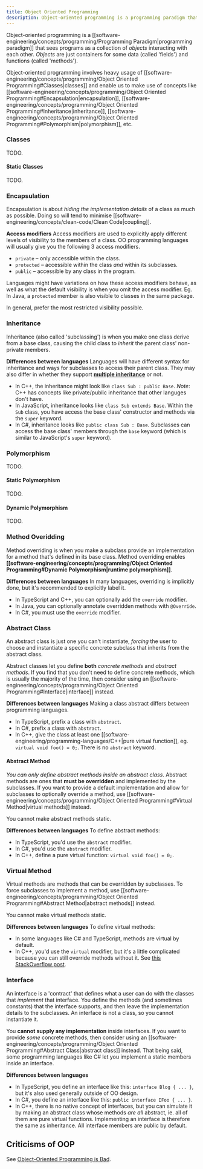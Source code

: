 ```yaml
---
title: Object Oriented Programming
description: Object-oriented programming is a programming paradigm that sees programs as a collection of objects interacting with each other.
---
```

Object-oriented programming is a [[software-engineering/concepts/programming/Programming Paradigm|programming paradigm]] that sees programs as a collection of *objects* interacting with each other. *Objects* are just containers for some data (called 'fields') and functions (called 'methods').

Object-oriented programming involves heavy usage of [[software-engineering/concepts/programming/Object Oriented Programming#Classes|classes]] and enable us to make use of concepts like [[software-engineering/concepts/programming/Object Oriented Programming#Encapsulation|encapsulation]], [[software-engineering/concepts/programming/Object Oriented Programming#Inheritance|inheritance]], [[software-engineering/concepts/programming/Object Oriented Programming#Polymorphism|polymorphism]], etc.

### Classes
TODO.

#### Static Classes
TODO.

### Encapsulation
Encapsulation is about *hiding the implementation details* of a class as much as possible. Doing so will tend to minimise [[software-engineering/concepts/clean-code/Clean Code|coupling]].

**Access modifiers**
Access modifiers are used to explicitly apply different levels of visibility to the members of a class. OO programming languages will usually give you the following 3 access modifiers.
- `private` – only accessible within the class.
- `protected` – accessible within the class *and* within its subclasses.
- `public` – accessible by any class in the program.

Languages might have variations on how these access modifiers behave, as well as what the default visibility is when you omit the access modifier. Eg. In Java, a `protected` member is also visible to classes in the same package. 

In general, prefer the most restricted visibility possible.

### Inheritance
Inheritance (also called 'subclassing') is when you make one class derive from a base class, causing the child class to *inherit* the parent class' non-private members.

**Differences between languages**
Languages will have different syntax for inheritance and ways for subclasses to access their parent class. They may also differ in whether they support [**multiple inheritance**](https://en.wikipedia.org/wiki/Multiple_inheritance) or not.
- In C++, the inheritance might look like `class Sub : public Base`. *Note*: C++ has concepts like private/public inheritance that other languges don't have.
- In JavaScript, inheritance looks like `class Sub extends Base`. Within the `Sub` class, you have access the base class' constructor and methods via the `super` keyword.
- In C#, inheritance looks like `public class Sub : Base`. Subclasses can access the base class' members through the `base` keyword (which is similar to JavaScript's `super` keyword).

### Polymorphism
TODO.

#### Static Polymorphism
TODO.

#### Dynamic Polymorphism
TODO.

### Method Overidding
Method overriding is when you make a subclass provide an implementation for a method that's defined in its base class. Method overriding enables **[[software-engineering/concepts/programming/Object Oriented Programming#Dynamic Polymorphism|runtime polymorphism]]**.

**Differences between languages**
In many languages, overriding is implicitly done, but it's recommended to explicitly label it.
- In TypeScript and C++, you can optionally add the `override` modifier.
- In Java, you can optionally annotate overridden methods with `@Override`.
- In C#, you must use the `override` modifier.

### Abstract Class
An abstract class is just one you can't instantiate, *forcing* the user to choose and instantiate a specific concrete subclass that inherits from the abstract class. 

Abstract classes let you define **both** *concrete methods* and *abstract methods*. If you find that you don't need to define concrete methods, which is usually the majority of the time, then consider using an [[software-engineering/concepts/programming/Object Oriented Programming#Interface|interface]] instead.

**Differences between languages**
Making a class abstract differs between programming languages.
- In TypeScript, prefix a class with `abstract`.
- In C#, prefix a class with `abstract`.
- In C++, give the class at least one [[software-engineering/programming-languages/C++|pure virtual function]], eg. `virtual void foo() = 0;`. There is no `abstract` keyword.

#### Abstract Method
*You can only define abstract methods inside an abstract class*. Abstract methods are ones that **must be overridden** and implemented by the subclasses. If you want to provide a default implementation and allow for subclasses to optionally override a method, use [[software-engineering/concepts/programming/Object Oriented Programming#Virtual Method|virtual methods]] instead.

You cannot make abstract methods static.

**Differences between languages**
To define abstract methods:
- In TypeScript, you'd use the `abstract` modifier.
- In C#, you'd use the `abstract` modifier.
- In C++, define a pure virtual function: `virtual void foo() = 0;`.

### Virtual Method
Virtual methods are methods that can be overridden by subclasses. To force subclasses to implement a method, use [[software-engineering/concepts/programming/Object Oriented Programming#Abstract Method|abstract methods]] instead.

You cannot make virtual methods static.

**Differences between languages**
To define virtual methods:
- In some languages like C# and TypeScript, methods are virtual by default.
- In C++, you'd use the `virtual` modifier, but it's a little complicated because you can still override methods without it. See [this StackOverflow post](https://stackoverflow.com/questions/2391679/why-do-we-need-virtual-functions-in-c).

### Interface
An interface is a 'contract' that defines what a user can do with the classes that *implement* that interface. You define the methods (and sometimes constants) that the interface supports, and then leave the implementation details to the subclasses. An interface is not a class, so you cannot instantiate it.

You **cannot supply any implementation** inside interfaces. If you want to provide *some* concrete methods, then consider using an [[software-engineering/concepts/programming/Object Oriented Programming#Abstract Class|abstract class]] instead. That being said, some programming languages like C# let you implement a static members inside an interface.

**Differences between languages**
- In TypeScript, you define an interface like this: `interface Blog { ... }`, but it's also used generally outside of OO design.
- In C#, you define an interface like this: `public interface IFoo { ... }`.
- In C++, there is no native concept of interfaces, but you can simulate it by making an abstract class whose methods *are all* abstract, ie. all of them are pure virtual functions. Implementing an interface is therefore the same as inheritance.
All interface members are public by default.

## Criticisms of OOP
See [Object-Oriented Programming is Bad](https://www.youtube.com/watch?v=QM1iUe6IofM).
